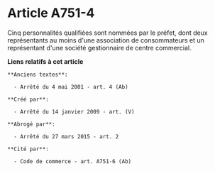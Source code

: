 # Article A751-4

Cinq personnalités qualifiées sont nommées par le préfet, dont deux représentants au moins d'une association de consommateurs
et un représentant d'une société gestionnaire de centre commercial.

**Liens relatifs à cet article**

	**Anciens textes**:

	  - Arrêté du 4 mai 2001 - art. 4 (Ab)

	**Créé par**:

	  - Arrêté du 14 janvier 2009 - art. (V)

	**Abrogé par**:

	  - Arrêté du 27 mars 2015 - art. 2

	**Cité par**:

	  - Code de commerce - art. A751-6 (Ab)
